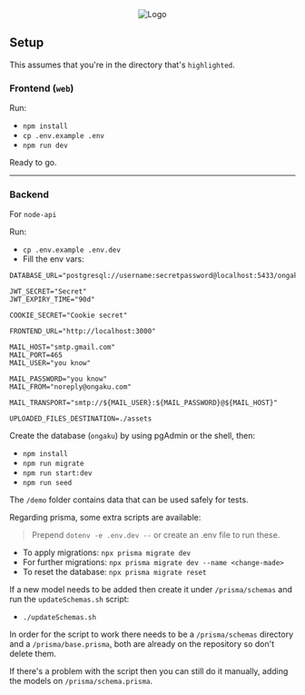 <div align="center">
  <img src="https://i.imgur.com/lCYaVxX.png" alt="Logo" />
</div>

## Setup

This assumes that you're in the directory that's `highlighted`.

### Frontend (`web`)

Run:

- `npm install`
- `cp .env.example .env`
- `npm run dev`

Ready to go.

---

### 

### Backend

For `node-api`

Run:

- `cp .env.example .env.dev`
- Fill the env vars:

```
DATABASE_URL="postgresql://username:secretpassword@localhost:5433/ongaku"

JWT_SECRET="Secret"
JWT_EXPIRY_TIME="90d"

COOKIE_SECRET="Cookie secret"

FRONTEND_URL="http://localhost:3000"

MAIL_HOST="smtp.gmail.com"
MAIL_PORT=465
MAIL_USER="you know"

MAIL_PASSWORD="you know"
MAIL_FROM="noreply@ongaku.com"

MAIL_TRANSPORT="smtp://${MAIL_USER}:${MAIL_PASSWORD}@${MAIL_HOST}"

UPLOADED_FILES_DESTINATION=./assets
```

Create the database (`ongaku`) by using pgAdmin or the shell, then:

- `npm install`
- `npm run migrate`
- `npm run start:dev`
- `npm run seed`

The `/demo` folder contains data that can be used safely for tests.

Regarding prisma, some extra scripts are available:

> Prepend `dotenv -e .env.dev --` or create an .env file to run these.

- To apply migrations: `npx prisma migrate dev`
- For further migrations: `npx prisma migrate dev --name <change-made>`
- To reset the database: `npx prisma migrate reset`

If a new model needs to be added then create it under `/prisma/schemas` and
run the `updateSchemas.sh` script:

- `./updateSchemas.sh`

In order for the script to work there needs to be a `/prisma/schemas` directory
and a `/prisma/base.prisma`, both are already on the repository so don't delete
them.

If there's a problem with the script then you can still do it manually, adding the models
on `/prisma/schema.prisma`.
